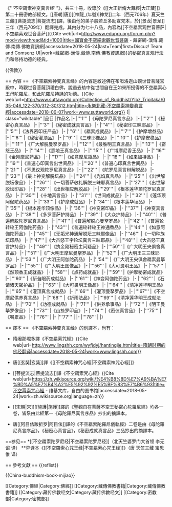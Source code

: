 《'''不空羂索神变真言经'''》，共三十冊，收錄於《[[大正新脩大藏經|大正藏]]》第二十冊密教部經文。[[唐朝|唐]][[神龍_(年號)|神龙]]二年（西元706年）夏天竺三藏[[菩提流志|菩提流志]]譯，後由他的弟子般若丘多助宣梵本，於[[景龙|景龙]]三年（西元709年）翻譯完成。其内分为七十八品，內容為[[不空羂索观世音菩萨|不空羂索观世音菩萨]]<ref>{{Cite web|url=http://www.edupro.org/forum.php?mod=viewthread&tid=1000|title=國寶金不空絹索觀世音菩薩 - 藏密網-漢傳.藏傳.南傳.佛教資訊網|accessdate=2018-05-24|last=Team|first=Discuz! Team and Comsenz UI|work=藏密網-漢傳.藏傳.南傳.佛教資訊網}}</ref>的秘密真言观行法门和修持功德的经典。

{{佛教}}

== 內容 ==
《不空羂索神变真言经》的內容是敘述佛在布呾洛迦山觀世音菩薩宮殿中，時觀世音菩薩頂禮白佛，說過去劫中從世間自在王如來所授得的不空羂索心王母陀羅尼，和此陀羅尼持誦的功德。<ref>{{Cite web|url=http://www.suttaworld.org/Collection_of_Buddhist/Ylbz_Tripitaka/035-046_122-370/312-30/312.htm|title=永樂北藏-不空羂索神變眞言經|accessdate=2018-06-07|work=www.suttaworld.org}}</ref>
{| class="wikitable"
|品目
|作品名
|-
|'''1'''
|《母陀罗尼真言序品》
|-
|'''2'''
|《秘密心真言品》
|-
|'''3'''
|《秘密成就真言品》
|-
|'''4'''
|《秘密印三昧耶品》
|-
|'''5'''
|《法界密印庄严品》
|-
|'''6'''
|《羂索成就品》
|-
|'''7'''
|《护摩增益品》
|-
|'''8'''
|《秘密灌顶品》
|-
|'''9'''
|《三昧耶像品》
|-
|'''10'''
|《护摩安稳品》
|-
|'''11'''
|《广大解脱曼拏罗品》
|-
|'''12'''
|《最胜明王真言品》
|-
|'''13'''
|《奋怒王品》
|-
|'''14'''
|《悉地王真言品》
|-
|'''15'''
|《广博摩尼香王品》
|-
|'''16'''
|《金刚摩尼药品》
|-
|'''17'''
|《如意摩尼瓶品》
|-
|'''18'''
|《如来加持品》
|-
|'''19'''
|《普遍心印真言出世间品》
|-
|'''20'''
|《普遍心印真言世间品》
|-
|'''21'''
|《不思议观陀罗尼真言品》
|-
|'''22'''
|《陀罗尼真言辩解脱品》
|-
|'''23'''
|《最上神变解脱坛品》
|-
|'''24'''
|《光焰真言品》
|-
|'''25'''
|《出世解脱坛像品》
|-
|'''26'''
|《一切菩萨敬礼解脱三昧耶真言品》
|-
|'''27'''
|《出世解脱坛印品》
|-
|'''28'''
|《出世相应解脱品》
|-
|'''29'''
|《根本莲华顶陀罗尼真言品》
|-
|'''30'''
|《十地真言品》
|-
|'''31'''
|《世间成就品》
|-
|'''32'''
|《莲华顶阿伽陀药品》
|-
|'''33'''
|《护摩成就品》
|-
|'''34'''
|《根本莲华坛品》
|-
|'''35'''
|《根本莲华顶像品》
|-
|'''36'''
|《神变密印品》
|-
|'''37'''
|《神变真言品》
|-
|'''38'''
|《多罗菩萨护持品》
|-
|'''39'''
|《大众护持品》
|-
|'''40'''
|《普遍解脱陀罗尼真言品》
|-
|'''41'''
|《普遍解脱心曼拏罗品》
|-
|'''42'''
|《普遍轮转轮王阿伽陀药品》
|-
|'''43'''
|《普遍轮转轮王神通香品》
|-
|'''44'''
|《如意阿伽陀药品》
|-
|'''45'''
|《无垢光神通解脱坛三昧耶像品》
|-
|'''46'''
|《一切种族坛印品》
|-
|'''47'''
|《大奋怒王字轮坛真言三昧耶品》
|-
|'''48'''
|《大奋怒王真言护持品》
|-
|'''49'''
|《执金刚秘密主问疑品》
|-
|'''50'''
|《广大明王央俱舍真言品》
|-
|'''51'''
|《广大明王摩尼曼拏罗品》
|-
|'''52'''
|《广大明王三三昧耶品》
|-
|'''53'''
|《广大明王阿伽陀药品》
|-
|'''54'''
|《广大明王央俱舍羂索曼拏罗品》
|-
|'''55'''
|《广大明王图像品》
|-
|'''56'''
|《大可畏明王品》
|-
|'''57'''
|《然顶香王成就品》
|-
|'''58'''
|《点药成就品》
|-
|'''59'''
|《护摩秘密成就品》
|-
|'''60'''
|《斫刍眼药成就品》
|-
|'''61'''
|《神变阿伽陀药品》
|-
|'''62'''
|《石请诸天密护品》
|-
|'''63'''
|《大可畏明王像品》
|-
|'''64'''
|《清净莲华明王品》
|-
|'''65'''
|《灌顶真言成就品》
|-
|'''66'''
|《灌顶曼拏罗品》
|-
|'''67'''
|《不空摩尼供养真言品》
|-
|'''68'''
|《祈雨法品》
|-
|'''69'''
|《清净莲华明王成就法品》
|-
|'''70'''
|《功德成就品》
|-
|'''71'''
|《供养承事品》
|-
|'''72'''
|《明王曼拏罗像品》
|-
|'''73'''
|《亩捺罗印品》
|-
|'''74'''
|《密仪真言品》
|-
|'''75'''
|《嘱累品》
|-
|'''76'''
|
|-
|'''77'''
|
|-
|'''78'''
|
|}

== 譯本 ==
《不空羂索神变真言经》的別譯本，尚有：

* 隋阇那崛多譯《不空羂索咒經》<ref>{{Cite web|url=http://www.lingshh.com/wyfjdyj/hantingjie.htm|title=隋朝时期的佛经翻译|accessdate=2018-05-24|work=www.lingshh.com}}</ref>
* 唐[[玄奘|玄奘]]譯《[[不空羂索神咒心經|不空羂索神咒心經]]》
* [[菩提流志|菩提流志]]譯《不空羂索咒心經》<ref>{{Cite web|url=https://zh.wikisource.org/wiki/%E4%B8%8D%E7%A9%BA%E7%BD%A5%E7%B4%A2%E5%92%92%E5%BF%83%E7%B6%93|title=不空罥索咒心經 - 维基文库，自由的图书馆|accessdate=2018-05-24|work=zh.wikisource.org|language=zh}}</ref>
* [[宋朝|宋]][[施護|施護]]譯的《聖觀自在菩薩不空王秘密心陀羅尼經》均各一卷，皆系由此經第一《母陀羅尼真言序品》抄出的摘譯本。

* 唐[[阿目佉跋折罗|阿目佉]]譯的《不空羂索陀羅尼儀軌經》二卷是由《母陀羅尼真言序品》，《秘密心真言品》，《秘密成就真言品》三品抄出的摘譯本。

==参见==
*[[不空羂索陀罗尼经|不空羂索陀罗尼经]]（北天竺婆罗门大首领 李无诏 译）
**异译本《[[不空羂索心咒王经|不空羂索心咒王经]]》（唐 天竺三藏 宝思惟 译）

== 參考文獻 ==
{{reflist}}

{{China-buddhism-book-mijiao}}

[[Category:佛經|Category:佛經]]
[[Category:藏傳佛教書籍|Category:藏傳佛教書籍]]
[[Category:藏传佛教经文|Category:藏传佛教经文]]
[[Category:密教部|Category:密教部]]
